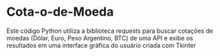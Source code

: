 # Cota-o-de-Moeda
Este código Python utiliza a biblioteca requests para buscar cotações de moedas (Dólar, Euro, Peso Argentino, BTC) de uma API e exibe os resultados em uma interface gráfica do usuário criada com Tkinter

